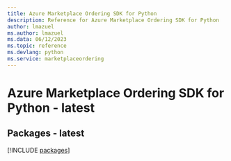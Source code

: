```yaml
---
title: Azure Marketplace Ordering SDK for Python
description: Reference for Azure Marketplace Ordering SDK for Python
author: lmazuel
ms.author: lmazuel
ms.data: 06/12/2023
ms.topic: reference
ms.devlang: python
ms.service: marketplaceordering
---
```

# Azure Marketplace Ordering SDK for Python - latest
## Packages - latest
[!INCLUDE [packages](marketplace-ordering-index.md)]